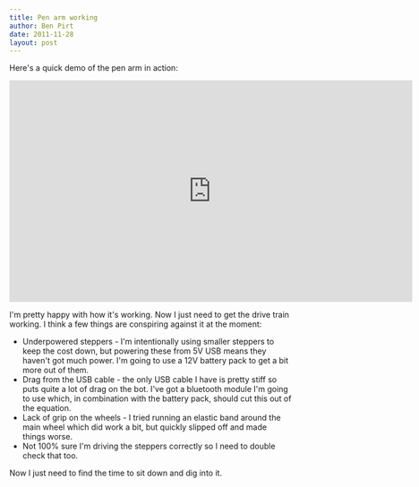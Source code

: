```yaml
---
title: Pen arm working
author: Ben Pirt
date: 2011-11-28
layout: post
---
```


Here's a quick demo of the pen arm in action:

<iframe width="720" height="396" src="http://www.youtube.com/embed/4TH0LYhoVAo" frameborder="0" allowfullscreen></iframe>

I'm pretty happy with how it's working. Now I just need to get the drive train working. I think a few things are conspiring against it at the moment:

* Underpowered steppers - I'm intentionally using smaller steppers to keep the cost down, but powering these from 5V USB means they haven't got much power. I'm going to use a 12V battery pack to get a bit more out of them.
* Drag from the USB cable - the only USB cable I have is pretty stiff so puts quite a lot of drag on the bot. I've got a bluetooth module I'm going to use which, in combination with the battery pack, should cut this out of the equation.
* Lack of grip on the wheels - I tried running an elastic band around the main wheel which did work a bit, but quickly slipped off and made things worse.
* Not 100% sure I'm driving the steppers correctly so I need to double check that too.
 
Now I just need to find the time to sit down and dig into it.

 